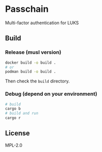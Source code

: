 # Passchain

Multi-factor authentication for LUKS

## Build

### Release (musl version)

```sh
docker build -o build .
# or
podman build -o build .
```

Then check the `build` directory.

### Debug (depend on your environment)

```sh
# build
cargo b
# build and run
cargo r
```


## License

MPL-2.0
